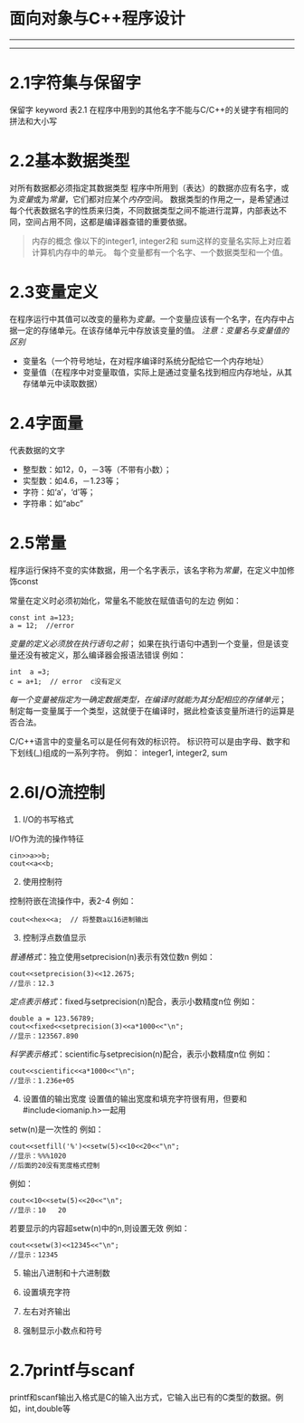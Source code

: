 # **面向对象与C++程序设计**
***
***
# 2.1字符集与保留字
保留字 keyword
表2.1
在程序中用到的其他名字不能与C/C++的关键字有相同的拼法和大小写

# 2.2基本数据类型
对所有数据都必须指定其数据类型
程序中所用到（表达）的数据亦应有名字，或为*变量*或为*常量*，它们都对应某个*内存*空间。
数据类型的作用之一，是希望通过每个代表数据名字的性质来归类，不同数据类型之间不能进行混算，内部表达不同，空间占用不同，这都是编译器查错的重要依据。

>内存的概念
像以下的integer1, integer2和 sum这样的变量名实际上对应着计算机内存中的单元。
每个变量都有一个名字、一个数据类型和一个值。

# 2.3变量定义
在程序运行中其值可以改变的量称为*变量*。一个变量应该有一个名字，在内存中占据一定的存储单元。在该存储单元中存放该变量的值。
*注意：变量名与变量值的区别*
+ 变量名（一个符号地址，在对程序编译时系统分配给它一个内存地址）
+ 变量值（在程序中对变量取值，实际上是通过变量名找到相应内存地址，从其存储单元中读取数据）


# 2.4字面量
代表数据的文字
+ 整型数：如12，0，－3等（不带有小数）；
+ 实型数：如4.6，－1.23等；
+ 字符：如‘a’，‘d’等；
+ 字符串：如“abc”
# 2.5常量
程序运行保持不变的实体数据，用一个名字表示，该名字称为*常量*，在定义中加修饰const

常量在定义时必须初始化，常量名不能放在赋值语句的左边 例如：

    const int a=123;
    a = 12;  //error

*变量的定义必须放在执行语句之前*；
如果在执行语句中遇到一个变量，但是该变量还没有被定义，那么编译器会报语法错误 例如：

    int  a =3;
    c = a+1;  // error  c没有定义

*每一个变量被指定为一确定数据类型，在编译时就能为其分配相应的存储单元*；
制定每一变量属于一个类型，这就便于在编译时，据此检查该变量所进行的运算是否合法。

C/C++语言中的变量名可以是任何有效的标识符。
标识符可以是由字母、数字和下划线(_)组成的一系列字符。
例如： integer1, integer2, sum

# 2.6I/O流控制
1. I/O的书写格式

I/O作为流的操作特征

    cin>>a>>b;
    cout<<a<<b;

2. 使用控制符

控制符嵌在流操作中，表2-4 例如：

    cout<<hex<<a;  // 将整数a以16进制输出

3. 控制浮点数值显示

*普通格式*：独立使用setprecision(n)表示有效位数n 例如：

    cout<<setprecision(3)<<12.2675;
    //显示：12.3

*定点表示格式*：fixed与setprecision(n)配合，表示小数精度n位 例如：
  
    double a = 123.56789;
    cout<<fixed<<setprecision(3)<<a*1000<<"\n";
    //显示：123567.890

*科学表示格式*：scientific与setprecision(n)配合，表示小数精度n位 例如：

    cout<<scientific<<a*1000<<"\n";
    //显示：1.236e+05

4. 设置值的输出宽度
设置值的输出宽度和填充字符很有用，但要和#include<iomanip.h>一起用

setw(n)是一次性的 例如：

    cout<<setfill('%')<<setw(5)<<10<<20<<"\n";
    //显示：%%%1020
    //后面的20没有宽度格式控制
例如：

    cout<<10<<setw(5)<<20<<"\n";
    //显示：10   20

若要显示的内容超setw(n)中的n,则设置无效 例如：

    cout<<setw(3)<<12345<<"\n";
    //显示：12345

5. 输出八进制和十六进制数

6. 设置填充字符

7. 左右对齐输出

8. 强制显示小数点和符号

# 2.7printf与scanf
printf和scanf输出入格式是C的输入出方式，它输入出已有的C类型的数据。例如，int,double等

